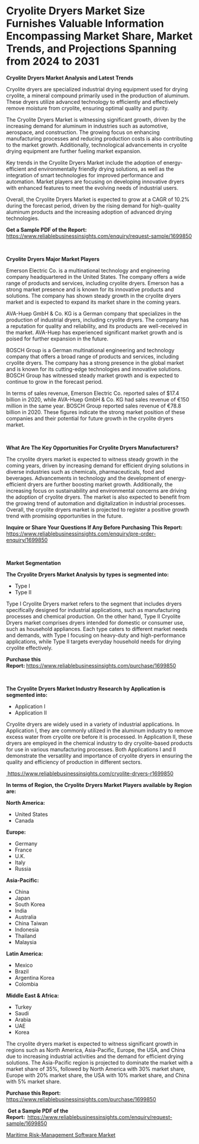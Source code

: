 <p><h1>Cryolite Dryers Market Size Furnishes Valuable Information Encompassing Market Share, Market Trends, and Projections Spanning from 2024 to 2031</h1></p><p><strong>Cryolite Dryers Market Analysis and Latest Trends</strong></p>
<p><p>Cryolite dryers are specialized industrial drying equipment used for drying cryolite, a mineral compound primarily used in the production of aluminum. These dryers utilize advanced technology to efficiently and effectively remove moisture from cryolite, ensuring optimal quality and purity.</p><p>The Cryolite Dryers Market is witnessing significant growth, driven by the increasing demand for aluminum in industries such as automotive, aerospace, and construction. The growing focus on enhancing manufacturing processes and reducing production costs is also contributing to the market growth. Additionally, technological advancements in cryolite drying equipment are further fueling market expansion.</p><p>Key trends in the Cryolite Dryers Market include the adoption of energy-efficient and environmentally friendly drying solutions, as well as the integration of smart technologies for improved performance and automation. Market players are focusing on developing innovative dryers with enhanced features to meet the evolving needs of industrial users.</p><p>Overall, the Cryolite Dryers Market is expected to grow at a CAGR of 10.2% during the forecast period, driven by the rising demand for high-quality aluminum products and the increasing adoption of advanced drying technologies.</p></p>
<p><strong>Get a Sample PDF of the Report:&nbsp;</strong> <a href="https://www.reliablebusinessinsights.com/enquiry/request-sample/1699850">https://www.reliablebusinessinsights.com/enquiry/request-sample/1699850</a></p>
<p>&nbsp;</p>
<p><strong>Cryolite Dryers Major Market Players</strong></p>
<p><p>Emerson Electric Co. is a multinational technology and engineering company headquartered in the United States. The company offers a wide range of products and services, including cryolite dryers. Emerson has a strong market presence and is known for its innovative products and solutions. The company has shown steady growth in the cryolite dryers market and is expected to expand its market share in the coming years.</p><p>AVA-Huep GmbH & Co. KG is a German company that specializes in the production of industrial dryers, including cryolite dryers. The company has a reputation for quality and reliability, and its products are well-received in the market. AVA-Huep has experienced significant market growth and is poised for further expansion in the future.</p><p>BOSCH Group is a German multinational engineering and technology company that offers a broad range of products and services, including cryolite dryers. The company has a strong presence in the global market and is known for its cutting-edge technologies and innovative solutions. BOSCH Group has witnessed steady market growth and is expected to continue to grow in the forecast period.</p><p>In terms of sales revenue, Emerson Electric Co. reported sales of $17.4 billion in 2020, while AVA-Huep GmbH & Co. KG had sales revenue of €150 million in the same year. BOSCH Group reported sales revenue of €78.8 billion in 2020. These figures indicate the strong market position of these companies and their potential for future growth in the cryolite dryers market.</p></p>
<p>&nbsp;</p>
<p><strong>What Are The Key Opportunities For Cryolite Dryers Manufacturers?</strong></p>
<p><p>The cryolite dryers market is expected to witness steady growth in the coming years, driven by increasing demand for efficient drying solutions in diverse industries such as chemicals, pharmaceuticals, food and beverages. Advancements in technology and the development of energy-efficient dryers are further boosting market growth. Additionally, the increasing focus on sustainability and environmental concerns are driving the adoption of cryolite dryers. The market is also expected to benefit from the growing trend of automation and digitalization in industrial processes. Overall, the cryolite dryers market is projected to register a positive growth trend with promising opportunities in the future.</p></p>
<p><strong>Inquire or Share Your Questions If Any Before Purchasing This Report:</strong> <a href="https://www.reliablebusinessinsights.com/enquiry/pre-order-enquiry/1699850">https://www.reliablebusinessinsights.com/enquiry/pre-order-enquiry/1699850</a></p>
<p>&nbsp;</p>
<p><strong>Market Segmentation</strong></p>
<p><strong>The Cryolite Dryers Market Analysis by types is segmented into:</strong></p>
<p><ul><li>Type I</li><li>Type II</li></ul></p>
<p><p>Type I Cryolite Dryers market refers to the segment that includes dryers specifically designed for industrial applications, such as manufacturing processes and chemical production. On the other hand, Type II Cryolite Dryers market comprises dryers intended for domestic or consumer use, such as household appliances. Each type caters to different market needs and demands, with Type I focusing on heavy-duty and high-performance applications, while Type II targets everyday household needs for drying cryolite effectively.</p></p>
<p><strong>Purchase this Report:&nbsp;</strong><a href="https://www.reliablebusinessinsights.com/purchase/1699850">https://www.reliablebusinessinsights.com/purchase/1699850</a></p>
<p>&nbsp;</p>
<p><strong>The Cryolite Dryers Market Industry Research by Application is segmented into:</strong></p>
<p><ul><li>Application I</li><li>Application II</li></ul></p>
<p><p>Cryolite dryers are widely used in a variety of industrial applications. In Application I, they are commonly utilized in the aluminum industry to remove excess water from cryolite ore before it is processed. In Application II, these dryers are employed in the chemical industry to dry cryolite-based products for use in various manufacturing processes. Both Applications I and II demonstrate the versatility and importance of cryolite dryers in ensuring the quality and efficiency of production in different sectors.</p></p>
<p><a href="https://www.reliablebusinessinsights.com/cryolite-dryers-r1699850">&nbsp;https://www.reliablebusinessinsights.com/cryolite-dryers-r1699850</a></p>
<p><strong>In terms of Region, the Cryolite Dryers Market Players available by Region are:</strong></p>
<p>
    <p> <strong> North America: </strong>
        <ul>
            <li>United States</li>
            <li>Canada</li>
        </ul>
        </p> 
    <p> <strong> Europe: </strong>
        <ul>
            <li>Germany</li>
            <li>France</li>
            <li>U.K.</li>
            <li>Italy</li>
            <li>Russia</li>
        </ul>
        </p> 
    <p> <strong> Asia-Pacific: </strong>
        <ul>
            <li>China</li>
            <li>Japan</li>
            <li>South Korea</li>
            <li>India</li>
            <li>Australia</li>
            <li>China Taiwan</li>
            <li>Indonesia</li>
            <li>Thailand</li>
            <li>Malaysia</li>
        </ul>
        </p> 
    <p> <strong> Latin America: </strong>
        <ul>
            <li>Mexico</li>
            <li>Brazil</li>
            <li>Argentina Korea</li>
            <li>Colombia</li>
        </ul>
        </p> 
    <p> <strong> Middle East & Africa: </strong>
        <ul>
            <li>Turkey</li>
            <li>Saudi</li>
            <li>Arabia</li>
            <li>UAE</li>
            <li>Korea</li>
        </ul>
    </p>
    </p>
<p><p>The cryolite dryers market is expected to witness significant growth in regions such as North America, Asia-Pacific, Europe, the USA, and China due to increasing industrial activities and the demand for efficient drying solutions. The Asia-Pacific region is projected to dominate the market with a market share of 35%, followed by North America with 30% market share, Europe with 20% market share, the USA with 10% market share, and China with 5% market share.</p></p>
<p><strong>Purchase this Report: </strong><a href="https://www.reliablebusinessinsights.com/purchase/1699850">https://www.reliablebusinessinsights.com/purchase/1699850</a></p>
<p>&nbsp;<strong>Get a Sample PDF of the Report:&nbsp;&nbsp;</strong><a href="https://www.reliablebusinessinsights.com/enquiry/request-sample/1699850">https://www.reliablebusinessinsights.com/enquiry/request-sample/1699850</a></p>
<p><strong></strong></p>
<p><p><a href="https://github.com/rontayewer0/Market-Research-Report-List-1/blob/main/maritime-risk-management-software-market.md">Maritime Risk-Management Software Market</a></p></p>